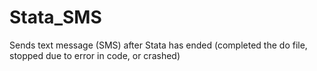 Stata_SMS
=========

Sends text message (SMS) after Stata has ended (completed the do file, stopped due to error in code, or crashed)
